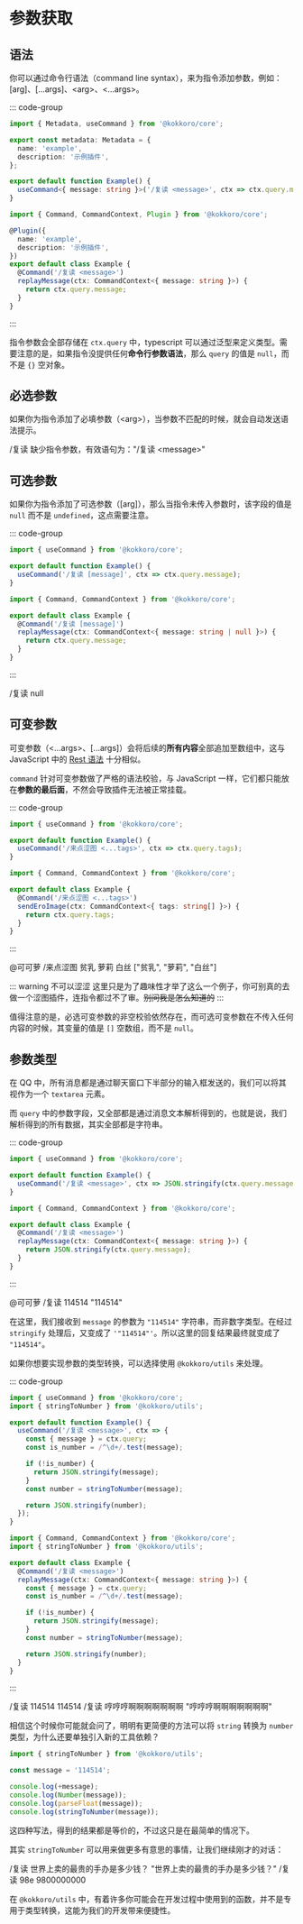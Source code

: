 # 参数获取

## 语法

你可以通过命令行语法（command line syntax），来为指令添加参数，例如：[arg]、[...args]、&lt;arg>、&lt;...args>。

::: code-group

```typescript [Hook] {9}
import { Metadata, useCommand } from '@kokkoro/core';

export const metadata: Metadata = {
  name: 'example',
  description: '示例插件',
};

export default function Example() {
  useCommand<{ message: string }>('/复读 <message>', ctx => ctx.query.message);
}
```

```typescript [Decorator] {8}
import { Command, CommandContext, Plugin } from '@kokkoro/core';

@Plugin({
  name: 'example',
  description: '示例插件',
})
export default class Example {
  @Command('/复读 <message>')
  replayMessage(ctx: CommandContext<{ message: string }>) {
    return ctx.query.message;
  }
}
```

:::

指令参数会全部存储在 `ctx.query` 中，typescript 可以通过泛型来定义类型。需要注意的是，如果指令没提供任何**命令行参数语法**，那么 `query` 的值是 `null`，而不是 `{}` 空对象。

## 必选参数

如果你为指令添加了必填参数（&lt;arg>），当参数不匹配的时候，就会自动发送语法提示。

<ChatPanel>
  <ChatMessage qq="2225151531" nickname="Yuki" at="可可萝">/复读</ChatMessage>
  <ChatMessage qq="2854205915" nickname="可可萝">缺少指令参数，有效语句为："/复读 &lt;message>"</ChatMessage>
</ChatPanel>

## 可选参数

如果你为指令添加了可选参数（[arg]），那么当指令未传入参数时，该字段的值是 `null` 而不是 `undefined`，这点需要注意。

::: code-group

```javascript [Hook] {4}
import { useCommand } from '@kokkoro/core';

export default function Example() {
  useCommand('/复读 [message]', ctx => ctx.query.message);
}
```

```typescript [Decorator] {4}
import { Command, CommandContext } from '@kokkoro/core';

export default class Example {
  @Command('/复读 [message]')
  replayMessage(ctx: CommandContext<{ message: string | null }>) {
    return ctx.query.message;
  }
}
```

:::

<ChatPanel>
  <ChatMessage qq="2225151531" nickname="Yuki" at="可可萝">/复读</ChatMessage>
  <ChatMessage qq="2854205915" nickname="可可萝">null</ChatMessage>
</ChatPanel>

## 可变参数

可变参数（&lt;...args>、[...args]）会将后续的**所有内容**全部追加至数组中，这与 JavaScript 中的 [Rest 语法](https://zh.javascript.info/rest-parameters-spread) 十分相似。

`command` 针对可变参数做了严格的语法校验，与 JavaScript 一样，它们都只能放在**参数的最后面**，不然会导致插件无法被正常挂载。

::: code-group

```javascript [Hook] {4}
import { useCommand } from '@kokkoro/core';

export default function Example() {
  useCommand('/来点涩图 <...tags>', ctx => ctx.query.tags);
}
```

```typescript [Decorator] {4}
import { Command, CommandContext } from '@kokkoro/core';

export default class Example {
  @Command('/来点涩图 <...tags>')
  sendEroImage(ctx: CommandContext<{ tags: string[] }>) {
    return ctx.query.tags;
  }
}
```

:::

<ChatPanel>
  <ChatMessage qq="2225151531" nickname="Yuki">@可可萝 /来点涩图 贫乳 萝莉 白丝</ChatMessage>
  <ChatMessage qq="2854205915" nickname="可可萝">["贫乳", "萝莉", "白丝"]</ChatMessage>
</ChatPanel>

::: warning 不可以涩涩
这里只是为了趣味性才举了这么一个例子，你可别真的去做一个涩图插件，连指令都过不了审。~~别问我是怎么知道的~~
:::

值得注意的是，必选可变参数的非空校验依然存在，而可选可变参数在不传入任何内容的时候，其变量的值是 `[]` 空数组，而不是 `null`。

## 参数类型

在 QQ 中，所有消息都是通过聊天窗口下半部分的输入框发送的，我们可以将其视作为一个 `textarea` 元素。

而 `query` 中的参数字段，又全部都是通过消息文本解析得到的，也就是说，我们解析得到的所有数据，其实全部都是字符串。

::: code-group

```javascript [Hook] {4}
import { useCommand } from '@kokkoro/core';

export default function Example() {
  useCommand('/复读 <message>', ctx => JSON.stringify(ctx.query.message));
}
```

```typescript [Decorator] {6}
import { Command, CommandContext } from '@kokkoro/core';

export default class Example {
  @Command('/复读 <message>')
  replayMessage(ctx: CommandContext<{ message: string }>) {
    return JSON.stringify(ctx.query.message);
  }
}
```

:::

<ChatPanel>
  <ChatMessage qq="2225151531" nickname="Yuki">@可可萝 /复读 114514</ChatMessage>
  <ChatMessage qq="2854205915" nickname="可可萝">"114514"</ChatMessage>
</ChatPanel>

在这里，我们接收到 `message` 的参数为 `"114514"` 字符串，而非数字类型。在经过 `stringify` 处理后，又变成了 `'"114514"'`。所以这里的回复结果最终就变成了 `"114514"`。

如果你想要实现参数的类型转换，可以选择使用 `@kokkoro/utils` 来处理。

::: code-group

```javascript [Hook] {2,12}
import { useCommand } from '@kokkoro/core';
import { stringToNumber } from '@kokkoro/utils';

export default function Example() {
  useCommand('/复读 <message>', ctx => {
    const { message } = ctx.query;
    const is_number = /^\d+/.test(message);

    if (!is_number) {
      return JSON.stringify(message);
    }
    const number = stringToNumber(message);

    return JSON.stringify(number);
  });
}
```

```typescript [Decorator] {2,13}
import { Command, CommandContext } from '@kokkoro/core';
import { stringToNumber } from '@kokkoro/utils';

export default class Example {
  @Command('/复读 <message>')
  replayMessage(ctx: CommandContext<{ message: string }>) {
    const { message } = ctx.query;
    const is_number = /^\d+/.test(message);

    if (!is_number) {
      return JSON.stringify(message);
    }
    const number = stringToNumber(message);

    return JSON.stringify(number);
  }
}
```

:::

<ChatPanel>
  <ChatMessage qq="2225151531" nickname="Yuki" at="可可萝">/复读 114514</ChatMessage>
  <ChatMessage qq="2854205915" nickname="可可萝">114514</ChatMessage>
  <ChatMessage qq="2225151531" nickname="Yuki" at="可可萝">/复读 哼哼哼啊啊啊啊啊啊啊</ChatMessage>
  <ChatMessage qq="2854205915" nickname="可可萝">"哼哼哼啊啊啊啊啊啊啊"</ChatMessage>
</ChatPanel>

相信这个时候你可能就会问了，明明有更简便的方法可以将 `string` 转换为 `number` 类型，为什么还要单独引入新的工具依赖？

```javascript
import { stringToNumber } from '@kokkoro/utils';

const message = '114514';

console.log(+message);
console.log(Number(message));
console.log(parseFloat(message));
console.log(stringToNumber(message));
```

这四种写法，得到的结果都是等价的，不过这只是在最简单的情况下。

其实 `stringToNumber` 可以用来做更多有意思的事情，让我们继续刚才的对话：

<ChatPanel>
  <ChatMessage qq="2225151531" nickname="Yuki" at="可可萝">/复读 世界上卖的最贵的手办是多少钱？</ChatMessage>
  <ChatMessage qq="2854205915" nickname="可可萝">"世界上卖的最贵的手办是多少钱？"</ChatMessage>
  <ChatMessage qq="2225151531" nickname="Yuki" at="可可萝">/复读 98e</ChatMessage>
  <ChatMessage qq="2854205915" nickname="可可萝">9800000000</ChatMessage>
</ChatPanel>

在 `@kokkoro/utils` 中，有着许多你可能会在开发过程中使用到的函数，并不是专用于类型转换，这能为我们的开发带来便捷性。
